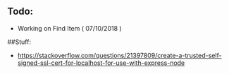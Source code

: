 ## Todo:
* Working on Find Item ( 07/10/2018 )

##Stuff:
* https://stackoverflow.com/questions/21397809/create-a-trusted-self-signed-ssl-cert-for-localhost-for-use-with-express-node
